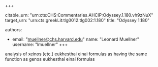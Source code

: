 +++


citable_urn: "urn:cts:CHS:Commentaries.AHCIP:Odyssey.1.180.vh9zNuX"
target_urn: "urn:cts:greekLit:tlg0012.tlg002:1.180"
title: "Odyssey 1.180"

authors:
- email: "muellner@chs.harvard.edu"
  name: "Leonard Muellner"
  username: "lmuellner"
+++

<p>analysis of xeinos (etc.) eukhesthai einai formulas as having the same function as genos eukhesthai einai formulas</p>